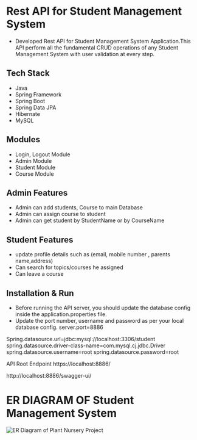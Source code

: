 # Rest API for Student Management System
- Developed Rest API for Student Management System Application.This API perform all the fundamental
CRUD operations of any Student Management System with user validation at every step.

## Tech Stack
- Java
- Spring Framework
- Spring Boot
- Spring Data JPA
- Hibernate
- MySQL

## Modules
- Login, Logout Module
- Admin Module
- Student Module
- Course Module

## Admin Features
- Admin can add students, Course to main Database
- Admin can assign course to student
- Admin can get student by StudentName or by CourseName

## Student Features
- update profile details such as (email, mobile number , parents name,address)
- Can search for topics/courses he assigned
- Can leave a course

## Installation & Run
- Before running the API server, you should update the database config inside the application.properties file.
- Update the port number, username and password as per your local database config.
    server.port=8886

 Spring.datasource.url=jdbc:mysql://localhost:3306/student spring.datasource.driver-class-name=com.mysql.cj.jdbc.Driver spring.datasource.username=root spring.datasource.password=root

API Root Endpoint
https://localhost:8886/

http://localhost:8886/swagger-ui/

# ER DIAGRAM OF Student Management System

![ER Diagram of Plant Nursery Project]()
